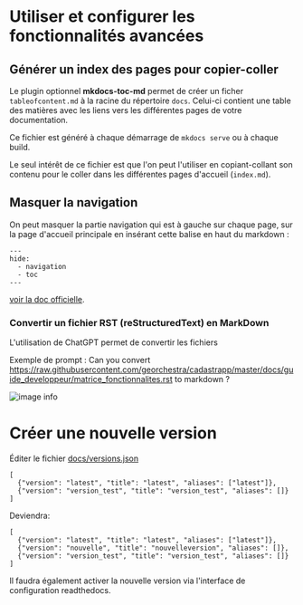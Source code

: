 # Utiliser et configurer les fonctionnalités avancées



## Générer un index des pages pour copier-coller

Le plugin optionnel **mkdocs-toc-md** permet de créer un ficher `tableofcontent.md` à la racine du répertoire `docs`. Celui-ci contient une table des matières avec les liens vers les différentes pages de votre documentation.

Ce fichier est généré à chaque démarrage de `mkdocs serve` ou à chaque build.

Le seul intérêt de ce fichier est que l'on peut l'utiliser en copiant-collant son contenu pour le coller dans les différentes pages d'accueil (`index.md`).


## Masquer la navigation

On peut masquer la partie navigation qui est à gauche sur chaque page, sur la page d'accueil principale en insérant cette balise en haut du markdown :

```
---
hide:
  - navigation
  - toc
---
```

[voir la doc officielle](https://squidfunk.github.io/mkdocs-material/setup/setting-up-navigation/#hiding-the-sidebars).


### Convertir un fichier RST (reStructuredText) en MarkDown

L'utilisation de ChatGPT permet de convertir les fichiers

Exemple de prompt :
Can you convert https://raw.githubusercontent.com/georchestra/cadastrapp/master/docs/guide_developpeur/matrice_fonctionnalites.rst to markdown ?

![image info](./images/prompt_chatgpt.PNG)

# Créer une nouvelle version

Éditer le fichier [docs/versions.json](docs/versions.json)
```
[
  {"version": "latest", "title": "latest", "aliases": ["latest"]},
  {"version": "version_test", "title": "version_test", "aliases": []}
]
```
Deviendra:
```
[
  {"version": "latest", "title": "latest", "aliases": ["latest"]},
  {"version": "nouvelle", "title": "nouvelleversion", "aliases": []},
  {"version": "version_test", "title": "version_test", "aliases": []}
]
```

Il faudra également activer la nouvelle version via l'interface de configuration readthedocs.
